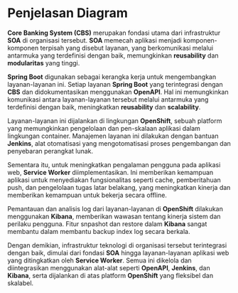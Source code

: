 # Penjelasan Diagram

**Core Banking System (CBS)** merupakan fondasi utama dari infrastruktur **SOA** di organisasi tersebut. **SOA** memecah aplikasi menjadi komponen-komponen terpisah yang disebut layanan, yang berkomunikasi melalui antarmuka yang terdefinisi dengan baik, memungkinkan **reusability** dan **modularitas** yang tinggi.

**Spring Boot** digunakan sebagai kerangka kerja untuk mengembangkan layanan-layanan ini. Setiap layanan **Spring Boot** yang terintegrasi dengan **CBS** dan didokumentasikan menggunakan **OpenAPI**. Hal ini memungkinkan komunikasi antara layanan-layanan tersebut melalui antarmuka yang terdefinisi dengan baik, meningkatkan **reusability** dan **scalability**.

Layanan-layanan ini dijalankan di lingkungan **OpenShift**, sebuah platform yang memungkinkan pengelolaan dan pen-skalaan aplikasi dalam lingkungan container. Manajemen layanan ini dilakukan dengan bantuan **Jenkins**, alat otomatisasi yang mengotomatisasi proses pengembangan dan penyebaran perangkat lunak.

Sementara itu, untuk meningkatkan pengalaman pengguna pada aplikasi web, **Service Worker** diimplementasikan. Ini memberikan kemampuan aplikasi untuk menyediakan fungsionalitas seperti cache, pemberitahuan push, dan pengelolaan tugas latar belakang, yang meningkatkan kinerja dan memberikan kemampuan untuk bekerja secara offline.

Pemantauan dan analisis log dari layanan-layanan di **OpenShift** dilakukan menggunakan **Kibana**, memberikan wawasan tentang kinerja sistem dan perilaku pengguna. Fitur snpashot dan restore dalam **Kibana** sangat membantu dalam membantu backup index log secara berkala.

Dengan demikian, infrastruktur teknologi di organisasi tersebut terintegrasi dengan baik, dimulai dari fondasi **SOA** hingga layanan-layanan aplikasi web yang ditingkatkan oleh **Service Worker**. Semua ini dikelola dan diintegrasikan menggunakan alat-alat seperti **OpenAPI**, **Jenkins**, dan **Kibana**, serta dijalankan di atas platform **OpenShift** yang fleksibel dan skalabel.
